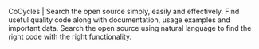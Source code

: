 CoCycles | Search the open source simply, easily and effectively. Find useful quality code along with documentation, usage examples and important data. Search the open source using natural language to find the right code with the right functionality.